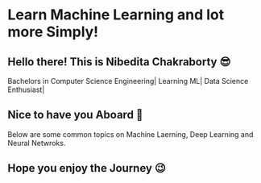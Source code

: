 # Learn Machine Learning and lot more Simply! 

## Hello there! This is Nibedita Chakraborty 😎
Bachelors in Computer Science Engineering| Learning ML| Data Science Enthusiast|
## Nice to have you Aboard 🙌

Below are some common topics on Machine Laerning, Deep Learning and Neural Netwroks.

## Hope you enjoy the Journey 😉

